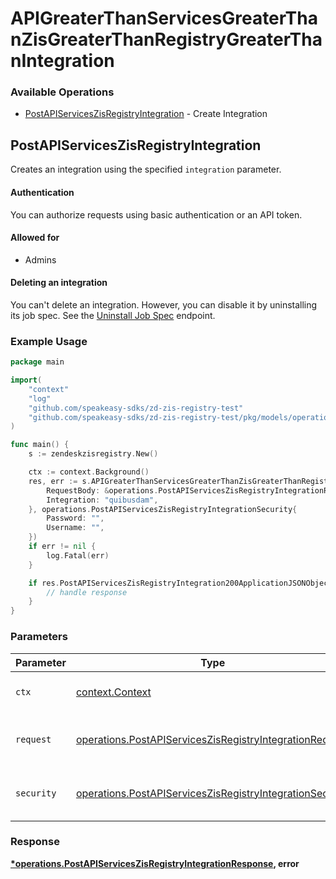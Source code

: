 # APIGreaterThanServicesGreaterThanZisGreaterThanRegistryGreaterThanIntegration

### Available Operations

* [PostAPIServicesZisRegistryIntegration](#postapiserviceszisregistryintegration) - Create Integration

## PostAPIServicesZisRegistryIntegration

Creates an integration using the specified `integration` parameter.

#### Authentication

You can authorize requests using basic authentication or an API token.

#### Allowed for

* Admins

#### Deleting an integration

You can't delete an integration. However, you can disable it by uninstalling
its job spec. See the [Uninstall
Job Spec](/api-reference/integration-services/registry/jobspecs/#uninstall-job-spec)
endpoint.

### Example Usage

```go
package main

import(
	"context"
	"log"
	"github.com/speakeasy-sdks/zd-zis-registry-test"
	"github.com/speakeasy-sdks/zd-zis-registry-test/pkg/models/operations"
)

func main() {
    s := zendeskzisregistry.New()

    ctx := context.Background()
    res, err := s.APIGreaterThanServicesGreaterThanZisGreaterThanRegistryGreaterThanIntegration.PostAPIServicesZisRegistryIntegration(ctx, operations.PostAPIServicesZisRegistryIntegrationRequest{
        RequestBody: &operations.PostAPIServicesZisRegistryIntegrationRequestBody{},
        Integration: "quibusdam",
    }, operations.PostAPIServicesZisRegistryIntegrationSecurity{
        Password: "",
        Username: "",
    })
    if err != nil {
        log.Fatal(err)
    }

    if res.PostAPIServicesZisRegistryIntegration200ApplicationJSONObject != nil {
        // handle response
    }
}
```

### Parameters

| Parameter                                                                                                                            | Type                                                                                                                                 | Required                                                                                                                             | Description                                                                                                                          |
| ------------------------------------------------------------------------------------------------------------------------------------ | ------------------------------------------------------------------------------------------------------------------------------------ | ------------------------------------------------------------------------------------------------------------------------------------ | ------------------------------------------------------------------------------------------------------------------------------------ |
| `ctx`                                                                                                                                | [context.Context](https://pkg.go.dev/context#Context)                                                                                | :heavy_check_mark:                                                                                                                   | The context to use for the request.                                                                                                  |
| `request`                                                                                                                            | [operations.PostAPIServicesZisRegistryIntegrationRequest](../../models/operations/postapiserviceszisregistryintegrationrequest.md)   | :heavy_check_mark:                                                                                                                   | The request object to use for the request.                                                                                           |
| `security`                                                                                                                           | [operations.PostAPIServicesZisRegistryIntegrationSecurity](../../models/operations/postapiserviceszisregistryintegrationsecurity.md) | :heavy_check_mark:                                                                                                                   | The security requirements to use for the request.                                                                                    |


### Response

**[*operations.PostAPIServicesZisRegistryIntegrationResponse](../../models/operations/postapiserviceszisregistryintegrationresponse.md), error**


